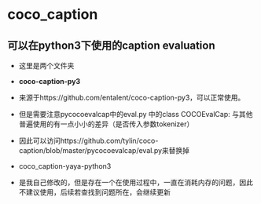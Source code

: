 # coco_caption  
## 可以在python3下使用的caption evaluation  

- 这里是两个文件夹  

- **coco-caption-py3**
- 来源于https://github.com/entalent/coco-caption-py3，可以正常使用。  
- 但是需要注意pycocoevalcap中的eval.py 中的class COCOEvalCap: 与其他普遍使用的有一点小小的差异（是否传入参数tokenizer）  
- 因此可以访问https://github.com/tylin/coco-caption/blob/master/pycocoevalcap/eval.py来替换掉  
 

- coco_caption-yaya-python3
- 是我自己修改的，但是存在一个在使用过程中，一直在消耗内存的问题，因此不建议使用，后续若查找到问题所在，会继续更新  



